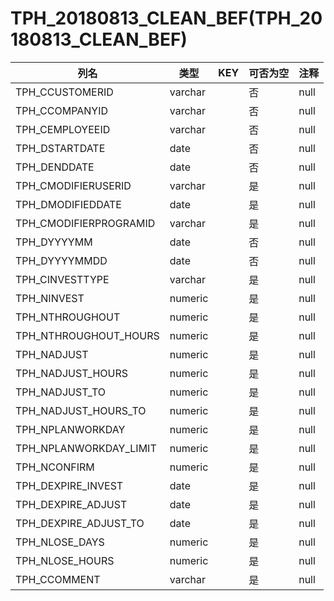 # TPH_20180813_CLEAN_BEF(TPH_20180813_CLEAN_BEF)
| 列名   | 类型   | KEY  | 可否为空 | 注释   |
| ---- | ---- | ---- | ---- | ---- |
|TPH_CCUSTOMERID|varchar||否|null|
|TPH_CCOMPANYID|varchar||否|null|
|TPH_CEMPLOYEEID|varchar||否|null|
|TPH_DSTARTDATE|date||否|null|
|TPH_DENDDATE|date||否|null|
|TPH_CMODIFIERUSERID|varchar||是|null|
|TPH_DMODIFIEDDATE|date||是|null|
|TPH_CMODIFIERPROGRAMID|varchar||是|null|
|TPH_DYYYYMM|date||否|null|
|TPH_DYYYYMMDD|date||否|null|
|TPH_CINVESTTYPE|varchar||是|null|
|TPH_NINVEST|numeric||是|null|
|TPH_NTHROUGHOUT|numeric||是|null|
|TPH_NTHROUGHOUT_HOURS|numeric||是|null|
|TPH_NADJUST|numeric||是|null|
|TPH_NADJUST_HOURS|numeric||是|null|
|TPH_NADJUST_TO|numeric||是|null|
|TPH_NADJUST_HOURS_TO|numeric||是|null|
|TPH_NPLANWORKDAY|numeric||是|null|
|TPH_NPLANWORKDAY_LIMIT|numeric||是|null|
|TPH_NCONFIRM|numeric||是|null|
|TPH_DEXPIRE_INVEST|date||是|null|
|TPH_DEXPIRE_ADJUST|date||是|null|
|TPH_DEXPIRE_ADJUST_TO|date||是|null|
|TPH_NLOSE_DAYS|numeric||是|null|
|TPH_NLOSE_HOURS|numeric||是|null|
|TPH_CCOMMENT|varchar||是|null|
